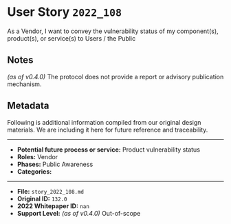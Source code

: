 
# User Story `2022_108` #

As a Vendor, I want to convey the vulnerability status of my component(s), product(s), or service(s) to Users / the Public

## Notes ##

*(as of v0.4.0)*
The protocol does not provide a report or advisory publication mechanism.


## Metadata ##

Following is additional information compiled from our original design materials.
We are including it here for future reference and traceability.

---

- **Potential future process or service:** Product vulnerability status
- **Roles:** Vendor
- **Phases:** Public Awareness
- **Categories:** 

---

- **File:** `story_2022_108.md`
- **Original ID:** `132.0`
- **2022 Whitepaper ID:** `nan`
- **Support Level:** *(as of v0.4.0)* Out-of-scope
